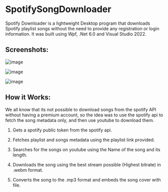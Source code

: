 # SpotifySongDownloader

Spotify Downloader is a lightweight Desktop program that downloads Spotify playlist songs without the need to provide any registration or login information.
It was built using Wpf, .Net 6.0 and Visual Studio 2022.

## Screenshots:

![image](https://user-images.githubusercontent.com/63502859/181786212-7db8eeac-dfea-4905-b31b-5b41104a1c71.png)

![image](https://user-images.githubusercontent.com/63502859/181786928-a0574b54-557a-4a65-95ba-5f9aa01a296b.png)

![image](https://user-images.githubusercontent.com/63502859/181787357-ab1a1ffe-ac49-4db5-9223-ca5584120260.png)

## How it Works:

We all know that its not possible to download songs from the spotify API without having a premium account, so the idea was to use the spotify api to fetch the song metadata only, and then use youtube to download them.

1. Gets a spotify public token from the spotify api.

2. Fetches playlist and songs metadata using the playlist link provided.

3. Searches for the songs on youtube using the Name of the song and its length.

4. Downloads the song using the best stream possible (Highest bitrate) in .webm format.

5. Converts the song to the .mp3 format and embeds the song cover with file.
